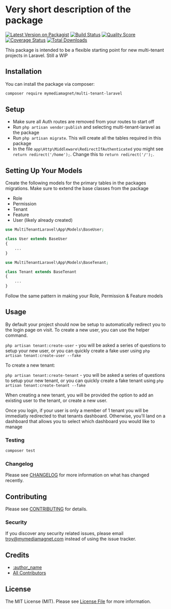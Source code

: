 # Very short description of the package

[![Latest Version on Packagist](https://img.shields.io/packagist/v/spatie/:package_name.svg?style=flat-square)](https://packagist.org/packages/spatie/:package_name)
[![Build Status](https://travis-ci.org/MyMediaMagnet/multi-tenant-laravel.svg?branch=master)](https://travis-ci.org/MyMediaMagnet/multi-tenant-laravel)
[![Quality Score](https://img.shields.io/scrutinizer/g/MyMediaMagnet/multi-tenant-laravel.svg?style=flat-square)](https://scrutinizer-ci.com/g/MyMediaMagnet/multi-tenant-laravel)
[![Coverage Status](https://coveralls.io/repos/github/MyMediaMagnet/multi-tenant-laravel/badge.svg?branch=master)](https://coveralls.io/github/MyMediaMagnet/multi-tenant-laravel?branch=master)
[![Total Downloads](https://img.shields.io/packagist/dt/spatie/:package_name.svg?style=flat-square)](https://packagist.org/packages/spatie/:package_name)

This package is intended to be a flexible starting point for new multi-tenant projects in Laravel.  Still a WIP

## Installation

You can install the package via composer:

```bash
composer require mymediamagnet/multi-tenant-laravel
```

## Setup

* Make sure all Auth routes are removed from your routes to start off
* Run `php artisan vendor:publish` and selecting multi-tenant-laravel as the package
* Run `php artisan migrate`.  This will create all the tables required in this package
* In the file `app\Http\Middleware\RedirectIfAuthenticated` you might see `return redirect('/home');`.  Change this to `return redirect('/');`.

## Setting Up Your Models

Create the following models for the primary tables in the packages migrations.  Make sure to extend the base classes from the package

* Role
* Permission
* Tenant
* Feature
* User (likely already created)

``` php
use MultiTenantLaravel\App\Models\BaseUser;

class User extends BaseUser
{
    ...
}
```

``` php
use MultiTenantLaravel\App\Models\BaseTenant;

class Tenant extends BaseTenant
{
    ...
}
```

Follow the same pattern in making your Role, Permission & Feature models

## Usage

By default your project should now be setup to automatically redirect you to the login page on visit.  To create a new user, you can use the helper command.

`php artisan tenant:create-user` - you will be asked a series of questions to setup your new user, or you can quickly create a fake user using `php artisan tenant:create-user --fake`

To create a new tenant: 

`php artisan tenant:create-tenant` - you will be asked a series of questions to setup your new tenant, or you can quickly create a fake tenant using `php artisan tenant:create-tenant --fake`

When creating a new tenant, you will be provided the option to add an existing user to the tenant, or create a new user.

Once you login, if your user is only a member of 1 tenant you will be immediatly redirected to that tenants dashboard.  Otherwise, you'll land on a dashboard that allows you to select which dashboard you would like to manage

### Testing

``` bash
composer test
```

### Changelog

Please see [CHANGELOG](CHANGELOG.md) for more information on what has changed recently.

## Contributing

Please see [CONTRIBUTING](CONTRIBUTING.md) for details.

### Security

If you discover any security related issues, please email troy@mymediamagnet.com instead of using the issue tracker.

## Credits

- [:author_name](https://github.com/:author_username)
- [All Contributors](../../contributors)

## License

The MIT License (MIT). Please see [License File](LICENSE.md) for more information.
